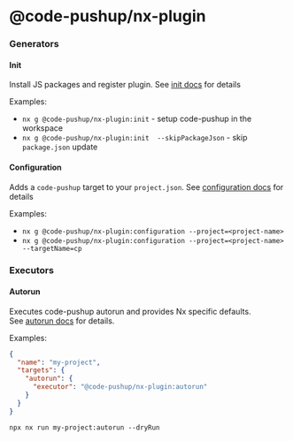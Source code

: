 # @code-pushup/nx-plugin

### Generators

#### Init

Install JS packages and register plugin.
See [init docs](./src/generators/init/Readme.md) for details

Examples:

- `nx g @code-pushup/nx-plugin:init` - setup code-pushup in the workspace
- `nx g @code-pushup/nx-plugin:init  --skipPackageJson` - skip `package.json` update

#### Configuration

Adds a `code-pushup` target to your `project.json`.
See [configuration docs](./src/generators/configuration/Readme.md) for details

Examples:

- `nx g @code-pushup/nx-plugin:configuration --project=<project-name>`
- `nx g @code-pushup/nx-plugin:configuration --project=<project-name> --targetName=cp`

### Executors

#### Autorun

Executes code-pushup autorun and provides Nx specific defaults.  
See [autorun docs](./src/executors/autorun/Readme.md) for details.

Examples:

```json
{
  "name": "my-project",
  "targets": {
    "autorun": {
      "executor": "@code-pushup/nx-plugin:autorun"
    }
  }
}
```

`npx nx run my-project:autorun --dryRun`
